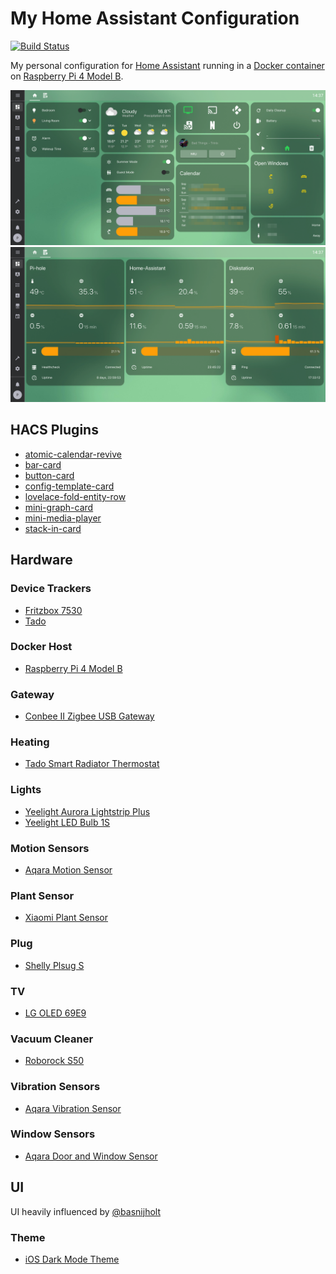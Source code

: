 # My Home Assistant Configuration

[![Build Status](https://travis-ci.org/pkissling/home-assistant.svg?branch=master)](https://travis-ci.org/pkissling/home-assistant)

My personal configuration for [Home Assistant](https://www.home-assistant.io) running in a [Docker container](https://www.home-assistant.io/docs/installation/docker/) on [Raspberry Pi 4 Model B](https://www.raspberrypi.org/products/raspberry-pi-4-model-b/).

![Home](/.screenshots/home.png)
![Monitoring](/.screenshots/monitoring.png)

## HACS Plugins
* [atomic-calendar-revive](https://github.com/marksie1988/atomic-calendar-revive)
* [bar-card](https://github.com/custom-cards/bar-card)
* [button-card](https://github.com/custom-cards/button-card)
* [config-template-card](https://github.com/iantrich/config-template-card)
* [lovelace-fold-entity-row](https://github.com/thomasloven/lovelace-fold-entity-row)
* [mini-graph-card](https://github.com/kalkih/mini-graph-card)
* [mini-media-player](https://github.com/kalkih/mini-media-player)
* [stack-in-card](https://github.com/custom-cards/stack-in-card)

## Hardware

### Device Trackers
* [Fritzbox 7530](https://en.avm.de/products/fritzbox/fritzbox-7530/)
* [Tado](https://www.tado.com/de-en/products/smart-radiator-starter-kit)

### Docker Host
* [Raspberry Pi 4 Model B](https://www.raspberrypi.org/products/raspberry-pi-4-model-b/)

### Gateway
* [Conbee II Zigbee USB Gateway](https://phoscon.de/en/conbee2)

### Heating
* [Tado Smart Radiator Thermostat](https://www.tado.com/de-en/products/smart-radiator-valve)

### Lights
* [Yeelight Aurora Lightstrip Plus](https://www.yeelight.com/en_US/product/pitaya-plus)
* [Yeelight LED Bulb 1S](https://www.yeelight.com/en_US/product/lemon2-color)

### Motion Sensors
* [Aqara Motion Sensor](https://www.aqara.com/us/motion_sensor.html)

### Plant Sensor
* [Xiaomi Plant Sensor](https://wiki.fhem.de/wiki/Xiaomi_Flower_Sensor)

### Plug
* [Shelly Plsug S](https://shelly.cloud/products/shelly-plug-s-smart-home-automation-device/)

### TV
* [LG OLED 69E9](https://www.lg.com/uk/tvs/lg-OLED65E9)

### Vacuum Cleaner
* [Roborock S50](https://en.roborock.com/pages/robot-vacuum-cleaner)

### Vibration Sensors
* [Aqara Vibration Sensor](https://www.aqara.com/us/vibration_sensor.html)

### Window Sensors
* [Aqara Door and Window Sensor](https://www.aqara.com/us/door_and_window_sensor.html)

## UI
UI heavily influenced by [@basnijholt](https://github.com/basnijholt/home-assistant-config)

### Theme
* [iOS Dark Mode Theme](https://github.com/basnijholt/lovelace-ios-dark-mode-theme)
